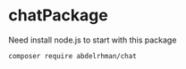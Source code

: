 # chatPackage

Need install node.js to start with this package

``` bash
composer require abdelrhman/chat
```
